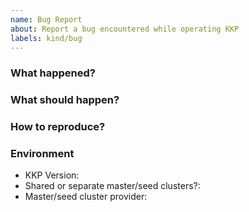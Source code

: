 ```yaml
---
name: Bug Report
about: Report a bug encountered while operating KKP
labels: kind/bug
---
```


### What happened?

### What should happen?

### How to reproduce?

### Environment

- KKP Version:
- Shared or separate master/seed clusters?:
- Master/seed cluster provider:

